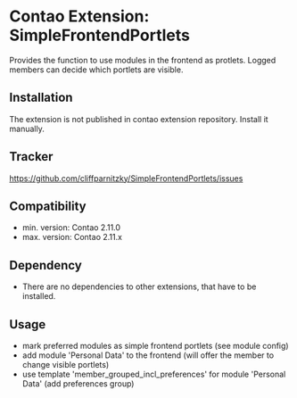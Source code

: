Contao Extension: SimpleFrontendPortlets
========================================

Provides the function to use modules in the frontend as protlets. Logged members can decide which portlets are visible.


Installation
------------

The extension is not published in contao extension repository.
Install it manually.


Tracker
-------

https://github.com/cliffparnitzky/SimpleFrontendPortlets/issues


Compatibility
-------------

- min. version: Contao 2.11.0
- max. version: Contao 2.11.x


Dependency
----------

- There are no dependencies to other extensions, that have to be installed.


Usage
-------

- mark preferred modules as simple frontend portlets (see module config)
- add module 'Personal Data' to the frontend (will offer the member to change visible portlets)
- use template 'member_grouped_incl_preferences' for module 'Personal Data' (add preferences group)